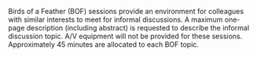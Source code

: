  Birds of a Feather (BOF) sessions provide an environment for colleagues
with similar interests to meet for informal discussions. A maximum
one-page description (including abstract) is requested to describe the
informal discussion topic. A/V equipment will not be provided for these
sessions. Approximately 45 minutes are allocated to each BOF topic.